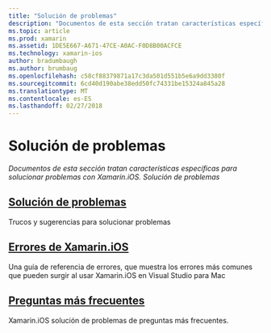 ```yaml
---
title: "Solución de problemas"
description: "Documentos de esta sección tratan características específicas para solucionar problemas con Xamarin.iOS. Solución de problemas"
ms.topic: article
ms.prod: xamarin
ms.assetid: 1DE5E667-A671-47CE-A0AC-F0D8B00ACFCE
ms.technology: xamarin-ios
author: bradumbaugh
ms.author: brumbaug
ms.openlocfilehash: c58cf88379871a17c3da501d551b5e6a9dd3380f
ms.sourcegitcommit: 6cd40d190abe38edd50fc74331be15324a845a28
ms.translationtype: MT
ms.contentlocale: es-ES
ms.lasthandoff: 02/27/2018
---
```

# <a name="troubleshooting"></a>Solución de problemas

_Documentos de esta sección tratan características específicas para solucionar problemas con Xamarin.iOS. Solución de problemas_

<a name="Troubleshooting" />


##  <a name="troubleshootingiostroubleshootingtroubleshootingmd"></a>[Solución de problemas](~/ios/troubleshooting/troubleshooting.md)

Trucos y sugerencias para solucionar problemas

 <a name="Xamarin.Android_Errors_Reference" />


##  <a name="xamarinios-errorsiostroubleshootingmtouch-errorsmd"></a>[Errores de Xamarin.iOS](~/ios/troubleshooting/mtouch-errors.md)

Una guía de referencia de errores, que muestra los errores más comunes que pueden surgir al usar Xamarin.iOS en Visual Studio para Mac

## <a name="frequently-asked-questionsquestionsindexmd"></a>[Preguntas más frecuentes](questions/index.md)
Xamarin.iOS solución de problemas de preguntas más frecuentes.
